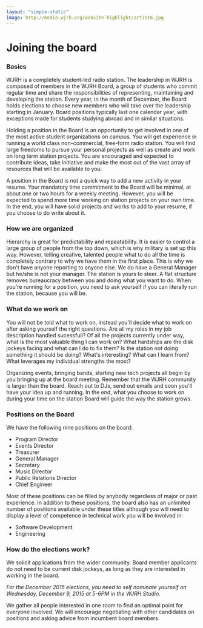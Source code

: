 ```yaml
---
layout: "simple-static"
image: http://media.wjrh.org/website-highlight/artist6.jpg
---
```


# Joining the board

### Basics
WJRH is a completely student-led radio station. The leadership in WJRH is composed of members in the WJRH Board, a group of students who commit regular time and share the responsibilities of representing, maintaining and developing the station. Every year, in the month of December, the Board holds elections to choose new members who will take over the leadership starting in January. Board positions typically last one calendar year, with exceptions made for students studying abroad and in similar situations.

Holding a position in the Board is an opportunity to get involved in one of the most active student organizations on campus. You will get experience in running a world class non-commercial, free-form radio station. You will find large freedoms to pursue your personal projects as well as create and work on long term station projects. You are encouraged and expected to contribute ideas, take initiative and make the most out of the vast array of resources that will be available to you.

A position in the Board is not a quick way to add a new activity in your resume. Your mandatory time commitment to the Board will be minimal, at about one or two hours for a weekly meeting. However, you will be expected to spend more time working on station projects on your own time. In the end, you will have solid projects and works to add to your resume, if you choose to do write about it.

### How we are organized
Hierarchy is great for predictability and repeatability. It is easier to control a large group of people from the top down, which is why military is set up this way. However, telling creative, talented people what to do all the time is completely contrary to why we have them in the first place. This is why we don't have anyone reporting to anyone else. We do have a General Manager but he/she is not your manager. The station is yours to steer.
A flat structure removes bureaucracy between you and doing what you want to do. When you're running for a position, you need to ask yourself if you can literally run the station, because you will be.

### What do we work on
You will not be told what to work on, instead you'll decide what to work on after asking yourself the right questions. Are all my roles in my job description handled sucessfull? Of all the projects currently under way, what is the most valuable thing I can work on? What hardships are the disk jockeys facing and what can I do to fix them? Is the station not doing something it should be doing? What's interesting? What can I learn from? What leverages my individual strengths the most?

Organizing events, bringing bands, starting new tech projects all begin by you bringing up at the board meeting. Remember that the WJRH community is larger than the board. Reach out to DJs, send out emails and soon you'll have your idea up and running. In the end, what you choose to work on during your time on the station Board will guide the way the station grows.

### Positions on the Board
We have the following nine positions on the board:

- Program Director
- Events Director
- Treasurer
- General Manager
- Secretary
- Music Director
- Public Relations Director
- Chief Engineer

Most of these positions can be filled by anybody regardless of major or past experience. In addition to these positions, the board also has an unlimited number of positions available under these titles although you will need to display a level of competence in technical work you will be involved in:

- Software Development
- Engineering

### How do the elections work?
We solicit applications from the wider community. Board member applicants do not need to be current disk jockeys, as long as they are interested in working in the board.

*For the December 2015 elections, you need to self nominate yourself on Wednesday, December 9, 2015 at 5-6PM in the WJRH Studio.*

We gather all people interested in one room to find an optimal point for everyone involved. We will encourage negotiating with other candidates on positions and asking advice from incumbent board members.


